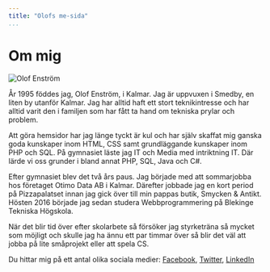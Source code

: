 ```yaml
---
title: "Olofs me-sida"
...
```

Om mig
=========================

<img src="image/olof-enstrom.jpg?h=300&q=100" class="left" alt="Olof Enström">

År 1995 föddes jag, Olof Enström, i Kalmar. Jag är uppvuxen i Smedby, en liten by utanför Kalmar. Jag har alltid haft ett stort teknikintresse och har alltid varit den i familjen som har fått ta hand om tekniska prylar och problem.

Att göra hemsidor har jag länge tyckt är kul och har själv skaffat mig ganska goda kunskaper inom HTML, CSS samt grundläggande kunskaper inom PHP och SQL. På gymnasiet läste jag IT och Media med intriktning IT. Där lärde vi oss grunder i bland annat PHP, SQL, Java och C#.

Efter gymnasiet blev det två års paus. Jag började med att sommarjobba hos företaget Otimo Data AB i Kalmar. Därefter jobbade jag en kort period på Pizzapalatset innan jag gick över till min pappas butik, Smycken & Antikt. Hösten 2016 började jag sedan studera Webbprogrammering på Blekinge Tekniska Högskola.

När det blir tid över efter skolarbete så försöker jag styrketräna så mycket som möjligt och skulle jag ha ännu ett par timmar över så blir det väl att jobba på lite småprojekt eller att spela CS.

Du hittar mig på ett antal olika sociala medier: [Facebook](https://www.facebook.com/olof.enstrom.7), [Twitter](https://twitter.com/olofenstrom), [LinkedIn](https://www.linkedin.com/in/olof-enstr%C3%B6m-604a24127/)
